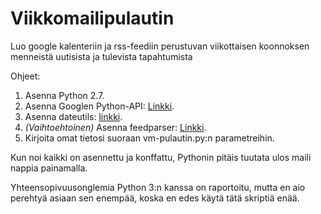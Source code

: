 Viikkomailipulautin
===================
Luo google kalenteriin ja rss-feediin perustuvan viikottaisen koonnoksen menneistä uutisista ja tulevista tapahtumista

Ohjeet:
1. Asenna Python 2.7.
2. Asenna Googlen Python-API: [Linkki](http://code.google.com/p/gdata-python-client/downloads/list).
3. Asenna dateutils: [linkki](http://labix.org/python-dateuti).
4. *(Vaihtoehtoinen)* Asenna feedparser: [Linkki](http://code.google.com/p/feedparser/downloads/list).
5. Kirjoita omat tietosi suoraan vm-pulautin.py:n parametreihin.

Kun noi kaikki on asennettu ja konffattu, Pythonin pitäis tuutata ulos
maili nappia painamalla.

Yhteensopivuusonglemia Python 3:n kanssa on raportoitu, mutta en aio perehtyä asiaan sen enempää, koska en edes käytä tätä skriptiä enää.
